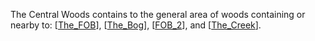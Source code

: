 The Central Woods contains to the general area of woods containing or nearby to:
[[The_FOB]], [[The_Bog]], [[FOB_2]], and [[The_Creek]].


[//begin]: # "Autogenerated link references for markdown compatibility"
[The_FOB]: The_FOB "The_FOB"
[The_Bog]: The_Bog "The_Bog"
[FOB_2]: FOB_2 "FOB_2"
[The_Creek]: The_Creek "The_Creek"
[//end]: # "Autogenerated link references"